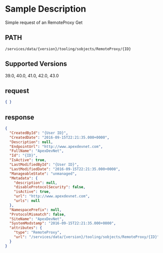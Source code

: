 # Sample Description
Simple request of an RemoteProxy Get

## PATH
```
/services/data/{version}/tooling/sobjects/RemoteProxy/{ID}
```
## Supported Versions
39.0, 40.0, 41.0, 42.0, 43.0

## request
```json
{ }

```
## response
```json
{
  "CreatedById": "{User ID}",
  "CreatedDate": "2016-09-15T22:21:35.000+0000",
  "Description": null,
  "EndpointUrl": "http://www.apexdevnet.com",
  "FullName": "ApexDevNet",
  "Id": "{ID}",
  "IsActive": true,
  "LastModifiedById": "{User ID}",
  "LastModifiedDate": "2016-09-15T22:21:35.000+0000",
  "ManageableState": "unmanaged",
  "Metadata": {
    "description": null,
    "disableProtocolSecurity": false,
    "isActive": true,
    "url": "http://www.apexdevnet.com",
    "urls": null
  },
  "NamespacePrefix": null,
  "ProtocolMismatch": false,
  "SiteName": "ApexDevNet",
  "SystemModstamp": "2016-09-15T22:21:35.000+0000",
  "attributes": {
    "type": "RemoteProxy",
    "url": "/services/data/{version}/tooling/sobjects/RemoteProxy/{ID}"
  }
}
```
